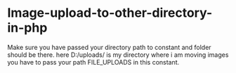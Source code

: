 # Image-upload-to-other-directory-in-php
Make sure you have passed your directory path to constant and folder should be there.
here D:/uploads/ is my directory where i am moving images you have to pass your path FILE_UPLOADS in this constant.
